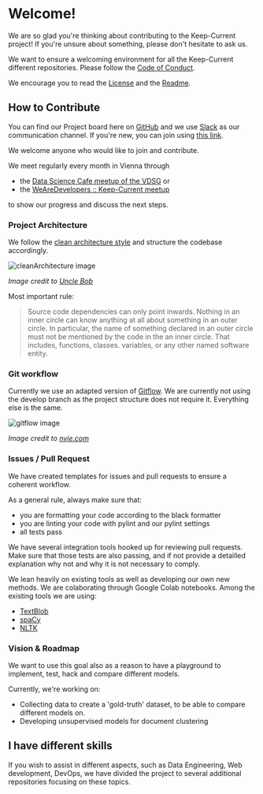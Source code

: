# Welcome!

We are so glad you're thinking about contributing to the Keep-Current project! If you're unsure about something, please don't hesitate to ask us.

We want to ensure a welcoming environment for all the Keep-Current different repositories. Please follow the [Code of Conduct](CODE_OF_CONDUCT.md).

We encourage you to read the [License](LICENSE) and the [Readme](README.md).

## How to Contribute

You can find our Project board here on [GitHub](https://github.com/Keep-Current/Engine/projects) and we use [Slack](https://keep-current.slack.com) as our communication channel. If you're new, you can join using [this link](https://join.slack.com/t/keep-current/shared_invite/enQtMzY4MTA0OTQ0NTAzLTcxY2U5NmIwNmM0NmU2MmMyMWQ0YTIyMTg4MWRjMWUyYmVlNWQxMzU3ZWJlNjM4NzVmNTFhM2FjYjkzZDU3YWM).

We welcome anyone who would like to join and contribute.

We meet regularly every month in Vienna through

- the [Data Science Cafe meetup of the VDSG](https://www.meetup.com/Vienna-Data-Science-Group-Meetup/) or
- the [WeAreDevelopers :: Keep-Current meetup](https://www.meetup.com/WeAreDevelopers/)

to show our progress and discuss the next steps.

### Project Architecture

We follow the [clean architecture style](https://8thlight.com/blog/uncle-bob/2012/08/13/the-clean-architecture.html) and structure the codebase accordingly.

![cleanArchitecture image](https://cdn-images-1.medium.com/max/1600/1*B7LkQDyDqLN3rRSrNYkETA.jpeg)

_Image credit to [Uncle Bob](https://8thlight.com/blog/uncle-bob/)_

Most important rule:

> Source code dependencies can only point inwards. Nothing in an inner circle can know anything at all about something in an outer circle. In particular, the name of something declared in an outer circle must not be mentioned by the code in the an inner circle. That includes, functions, classes. variables, or any other named software entity.

### Git workflow

Currently we use an adapted version of [Gitflow](https://www.atlassian.com/git/tutorials/comparing-workflows/gitflow-workflow). We are currently not using the develop branch as the project structure does not require it. Everything else is the same.

![gitflow image](https://www.bluesource.at/fileadmin/user_upload/bluesource/Wissen/Detailseite/git-model.jpg)

_Image credit to [nvie.com](https://nvie.com/posts/a-successful-git-branching-model/)_

### Issues / Pull Request

We have created templates for issues and pull requests to ensure a coherent workflow.

As a general rule, always make sure that:

- you are formatting your code according to the black formatter
- you are linting your code with pylint and our pylint settings
- all tests pass

We have several integration tools hooked up for reviewing pull requests. Make sure that those tests are also passing, and if not provide a detailled explanation why not and why it is not necessary to comply.

We lean heavily on existing tools as well as developing our own new methods. We are colaborating through Google Colab notebooks. Among the existing tools we are using:

* [TextBlob](http://textblob.readthedocs.io/en/dev/)
* [spaCy](https://spacy.io/)
* [NLTK](https://www.nltk.org/)

### Vision & Roadmap

We want to use this goal also as a reason to have a playground to implement, test, hack and compare different models.

Currently, we're working on:

* Collecting data to create a 'gold-truth' dataset, to be able to compare different models on.
* Developing unsupervised models for document clustering

## I have different skills

If you wish to assist in different aspects, such as Data Engineering, Web development, DevOps, we have divided the project to several additional repositories focusing on these topics.